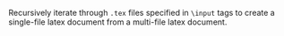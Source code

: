 Recursively iterate through `.tex` files specified in `\input` tags to create a single-file latex document from a multi-file latex document.
